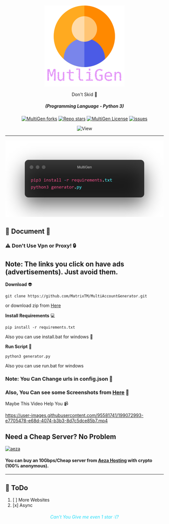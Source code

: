 <p align="center"><img src="images/02.png" alt="MultiGen"></p>
<div align="center" style="margin-top: 0;">
   <p>Don't Skid 👀</p>
</div>
<em><h5 align="center">(Programming Language - Python 3)</h5></em>
<p align="center">
<a href="#"><img alt="MultiGen forks" src="https://img.shields.io/github/forks/BlackSnowDot/MultiAccountGenerator?style=for-the-badge"></a>
<a href="#"><img alt="Repo stars" src="https://img.shields.io/github/stars/BlackSnowDot/MultiAccountGenerator?style=for-the-badge&color=yellow"></a>
<a href="#"><img alt="MultiGen License" src="https://img.shields.io/github/license/BlackSnowDot/MultiAccountGenerator?color=orange&style=for-the-badge"></a>
<a href="https://github.com/BlackSnowDot/MultiAccountGenerator/issues"><img alt="issues" src="https://img.shields.io/github/issues/BlackSnowDot/MultiAccountGenerator?color=purple&style=for-the-badge"></a>
<p align="center"><img src="https://views.whatilearened.today/views/github/BlackSnowDot/MultiAccountGenerator.svg" width="80px" height="28px" alt="View"></p>

---

<p align="center"><img src="images/01.png" width="1040" alt="outlook"></p>


## 📝 Document 👀
### ⚠️ Don't Use Vpn or Proxy! 🔒
## Note: The links you click on have ads (advertisements). Just avoid them.

**Download** 👽
```
git clone https://github.com/MatrixTM/MultiAccountGenerator.git
```
or download zip from [Here](https://github.com/MatrixTM/MultiAccountGenerator/archive/refs/heads/main.zip)

**Install Requirements** 💻

```
pip install -r requirements.txt
```
Also you can use install.bat for windows 💸

**Run Script** 🚀
```shell
python3 generator.py
```
Also you can use run.bat for windows

### Note: You Can Change urls in config.json 📝
### Also, You Can see some Screenshots from [Here](https://github.com/BlackSnowDot/MultiAccountGenerator/tree/main/screenshots) 📸

Maybe This Video Help You 📹

https://user-images.githubusercontent.com/95581741/199072993-e7705478-e68d-4074-b3b3-8d7c5dce85b7.mp4


## Need a Cheap Server? No Problem

<a href="https://aeza.net/?ref=375036"><img src="https://i.ibb.co/wgq9Ly8/aezabanner.png" width="728" height="90" alt="aeza"></a>

#### You can buy an 10Gbps/Cheap server from [Aeza Hosting](https://aeza.net/?ref=375036) with crypto (100% anonymous).

---
## 📝 ToDo

1. [ ] More Websites
2. [x] Async

<h6 align="center" style="color: #25DCF9">Can't You Give me even 1 star :(?</h6>
